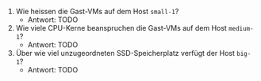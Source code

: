 1. Wie heissen die Gast-VMs auf dem Host `small-1`?
    - Antwort: TODO
2. Wie viele CPU-Kerne beanspruchen die Gast-VMs auf dem Host `medium-1`? 
    - Antwort: TODO
3. Über wie viel unzugeordneten SSD-Speicherplatz verfügt der Host `big-1`?
    - Antwort: TODO
